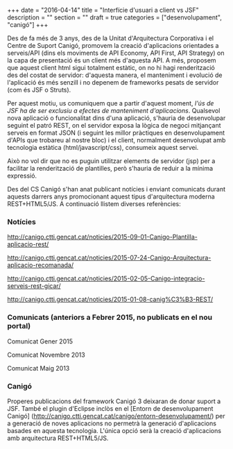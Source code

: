 
+++
date        = "2016-04-14"
title       = "Interfície d'usuari a client vs JSF"
description = ""
section     = ""
draft 		= true
categories  = ["desenvolupament", "canigó"]
+++

Des de fa més de 3 anys, des de la Unitat d'Arquitectura Corporativa i el Centre de Suport Canigó, promovem la creació d'aplicacions orientades a serveis/API (dins els moviments de API Economy, API First, API Strategy) on la capa de presentació és un client més d'aquesta API. A més, proposem que aquest client html sigui totalment estàtic, on no hi hagi renderització des del costat de servidor: d'aquesta manera, el manteniment i evolució de l'aplicació és més senzill i no depenem de frameworks pesats de servidor (com és JSF o Struts).

Per aquest motiu, us comuniquem que a partir d'aquest moment, *l'ús de JSF ha de ser exclusiu a efectes de manteniment d'aplicacions*. Qualsevol nova aplicació o funcionalitat dins d'una aplicació, s'hauria de desenvolupar seguint el patró REST, on el servidor exposa la lògica de negoci mitjançant serveis en format JSON (i seguint les millor pràctiques en desenvolupament d'APIs que trobareu al nostre bloc) i el client, normalment desenvolupat amb tecnologia estàtica (html/javascript/css), consumeix aquest servei.

Això no vol dir que no es puguin utilitzar elements de servidor (jsp) per a facilitar la renderització de plantilles, però s'hauria de reduir a la mínima expressió.

Des del CS Canigó s'han anat publicant notícies i enviant comunicats durant aquests darrers anys promocionant aquest tipus d'arquitectura moderna REST+HTML5/JS. A continuació llistem diverses referències:

### Notícies

http://canigo.ctti.gencat.cat/noticies/2015-09-01-Canigo-Plantilla-aplicacio-rest/

http://canigo.ctti.gencat.cat/noticies/2015-07-24-Canigo-Arquitectura-aplicacio-recomanada/

http://canigo.ctti.gencat.cat/noticies/2015-02-05-Canigo-integracio-serveis-rest-gicar/

http://canigo.ctti.gencat.cat/noticies/2015-01-08-canig%C3%B3-REST/

### Comunicats (anteriors a Febrer 2015, no publicats en el nou portal)

Comunicat Gener 2015

Comunicat Novembre 2013

Comunicat Maig 2013

### Canigó

Properes publicacions del framework Canigó 3 deixaran de donar suport a JSF. També el plugin d'Eclipse inclòs en el [Entorn de desenvolupament Canigó] (http://canigo.ctti.gencat.cat/canigo/entorn-desenvolupament/) per a generació de noves aplicacions no permetrà la generació d'aplicacions basades en aquesta tecnologia. L'única opció serà la creació d'aplicacions amb arquitectura REST+HTML5/JS.
